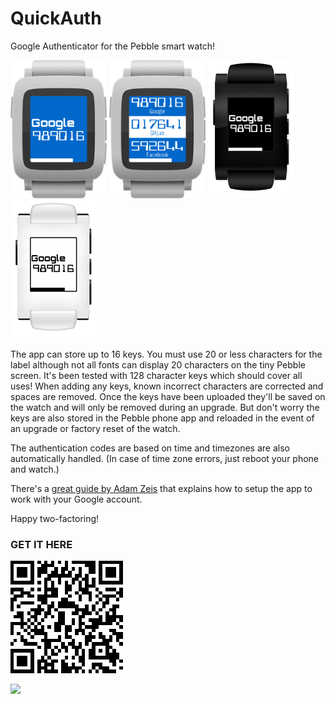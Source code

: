 QuickAuth
==========

Google Authenticator for the Pebble smart watch!

![](doc/pebbleauth_watch1_50.png) ![](doc/pebbleauth_watch2_50.png) ![](doc/pebbleauth_watch3_50.png) ![](doc/pebbleauth_watch4_50.png)

The app can store up to 16 keys.  You must use 20 or less characters for the label although not all fonts can display 20 characters on the tiny Pebble screen.  It's been tested with 128 character keys which should cover all uses!  When adding any keys, known incorrect characters are corrected and spaces are removed.  Once the keys have been uploaded they'll be saved on the watch and will only be removed during an upgrade.  But don't worry the keys are also stored in the Pebble phone app and reloaded in the event of an upgrade or factory reset of the watch.

The authentication codes are based on time and timezones are also automatically handled.  (In case of time zone errors, just reboot your phone and watch.)

There's a [great guide by Adam Zeis](http://www.connectedly.com/how-get-your-two-step-verification-codes-your-pebble) that explains how to setup the app to work with your Google account.

Happy two-factoring!


### GET IT HERE

![](doc/pebbleauth_qr.png)

[![](http://pblweb.com/badge/53131df8bb31cf87cd00019a/white/medium/)](http://pblweb.com/appstore/53131df8bb31cf87cd00019a)